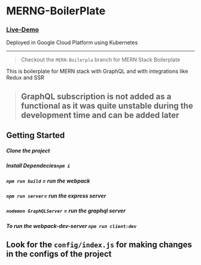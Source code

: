 # MERNG-BoilerPlate

### [Live-Demo](http://35.200.248.52:5000/#/)
Deployed in Google Cloud Platform using Kubernetes

---
> Checkout the  `MERN-Boilerpla` branch for MERN Stack Boilerplate


This is boilerplate for MERN stack with GraphQL and with integrations like Redux and SSR 
> ## GraphQL subscription is not added as a functional as it was quite unstable during the development time and can be added later
## Getting Started
##### Clone the project
##### Install Dependecies`npm i`
##### `npm run build` = run the webpack
##### `npm run server`= run the express server
##### `nodemon GraphQLServer` = run the graphql server
##### To run the webpack-dev-server `npm run client:dev`

## Look for the `config/index.js` for making changes in the configs of the project
